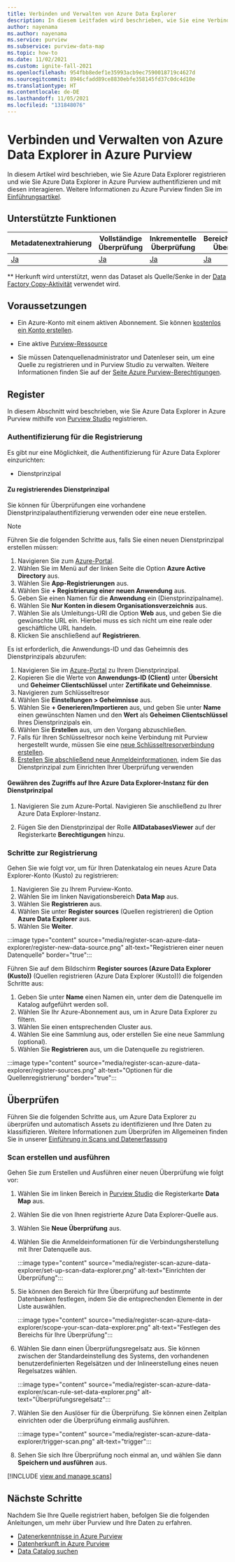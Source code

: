```yaml
---
title: Verbinden und Verwalten von Azure Data Explorer
description: In diesem Leitfaden wird beschrieben, wie Sie eine Verbindung mit Azure Data Explorer in Azure Purview herstellen und die Funktionen von Purview verwenden, um Ihre Azure Data Explorer zu überprüfen und zu verwalten.
author: nayenama
ms.author: nayenama
ms.service: purview
ms.subservice: purview-data-map
ms.topic: how-to
ms.date: 11/02/2021
ms.custom: ignite-fall-2021
ms.openlocfilehash: 954fbb8edef1e35993acb9ec7590018719c4627d
ms.sourcegitcommit: 8946cfadd89ce8830ebfe358145fd37c0dc4d10e
ms.translationtype: HT
ms.contentlocale: de-DE
ms.lasthandoff: 11/05/2021
ms.locfileid: "131848076"
---
```

# <a name="connect-to-and-manage-azure-data-explorer-in-azure-purview"></a>Verbinden und Verwalten von Azure Data Explorer in Azure Purview


In diesem Artikel wird beschrieben, wie Sie Azure Data Explorer registrieren und wie Sie Azure Data Explorer in Azure Purview authentifizieren und mit diesen interagieren. Weitere Informationen zu Azure Purview finden Sie im [Einführungsartikel](overview.md).

## <a name="supported-capabilities"></a>Unterstützte Funktionen

|**Metadatenextrahierung**|  **Vollständige Überprüfung**  |**Inkrementelle Überprüfung**|**Bereichsbezogene Überprüfung**|**Klassifizierung**|**Zugriffsrichtlinie**|**Herkunft**|
|---|---|---|---|---|---|---|
| [Ja](#register) | [Ja](#scan) | [Ja](#scan) | [Ja](#scan)| [Ja](#scan)| Nein | nein** |

\** Herkunft wird unterstützt, wenn das Dataset als Quelle/Senke in der [Data Factory Copy-Aktivität](how-to-link-azure-data-factory.md) verwendet wird. 

## <a name="prerequisites"></a>Voraussetzungen

* Ein Azure-Konto mit einem aktiven Abonnement. Sie können [kostenlos ein Konto erstellen](https://azure.microsoft.com/free/?WT.mc_id=A261C142F).

* Eine aktive [Purview-Ressource](create-catalog-portal.md)

* Sie müssen Datenquellenadministrator und Datenleser sein, um eine Quelle zu registrieren und in Purview Studio zu verwalten. Weitere Informationen finden Sie auf der [Seite Azure Purview-Berechtigungen](catalog-permissions.md).

## <a name="register"></a>Register

In diesem Abschnitt wird beschrieben, wie Sie Azure Data Explorer in Azure Purview mithilfe von [Purview Studio](https://web.purview.azure.com/) registrieren.

### <a name="authentication-for-registration"></a>Authentifizierung für die Registrierung

Es gibt nur eine Möglichkeit, die Authentifizierung für Azure Data Explorer einzurichten:

- Dienstprinzipal

#### <a name="service-principal-to-register"></a>Zu registrierendes Dienstprinzipal

Sie können für Überprüfungen eine vorhandene Dienstprinzipalauthentifizierung verwenden oder eine neue erstellen.

> [!Note]
> Führen Sie die folgenden Schritte aus, falls Sie einen neuen Dienstprinzipal erstellen müssen:
> 1. Navigieren Sie zum [Azure-Portal](https://portal.azure.com).
> 1. Wählen Sie im Menü auf der linken Seite die Option **Azure Active Directory** aus.
> 1. Wählen Sie **App-Registrierungen** aus.
> 1. Wählen Sie **+ Registrierung einer neuen Anwendung** aus.
> 1. Geben Sie einen Namen für die **Anwendung** ein (Dienstprinzipalname).
> 1. Wählen Sie **Nur Konten in diesem Organisationsverzeichnis** aus.
> 1. Wählen Sie als Umleitungs-URI die Option **Web** aus, und geben Sie die gewünschte URL ein. Hierbei muss es sich nicht um eine reale oder geschäftliche URL handeln.
> 1. Klicken Sie anschließend auf **Registrieren**.

Es ist erforderlich, die Anwendungs-ID und das Geheimnis des Dienstprinzipals abzurufen:

1. Navigieren Sie im [Azure-Portal](https://portal.azure.com) zu Ihrem Dienstprinzipal.
1. Kopieren Sie die Werte von **Anwendungs-ID (Client)** unter **Übersicht** und **Geheimer Clientschlüssel** unter **Zertifikate und Geheimnisse**.
1. Navigieren zum Schlüsseltresor
1. Wählen Sie **Einstellungen > Geheimnisse** aus.
1. Wählen Sie **+ Generieren/Importieren** aus, und geben Sie unter **Name** einen gewünschten Namen und den **Wert** als **Geheimen Clientschlüssel** Ihres Dienstprinzipals ein.
1. Wählen Sie **Erstellen** aus, um den Vorgang abzuschließen.
1. Falls für Ihren Schlüsseltresor noch keine Verbindung mit Purview hergestellt wurde, müssen Sie eine [neue Schlüsseltresorverbindung erstellen](manage-credentials.md#create-azure-key-vaults-connections-in-your-azure-purview-account).
1. [Erstellen Sie abschließend neue Anmeldeinformationen](manage-credentials.md#create-a-new-credential), indem Sie das Dienstprinzipal zum Einrichten Ihrer Überprüfung verwenden

#### <a name="granting-the-service-principal-access-to-your-azure-data-explorer-instance"></a>Gewähren des Zugriffs auf Ihre Azure Data Explorer-Instanz für den Dienstprinzipal

1. Navigieren Sie zum Azure-Portal. Navigieren Sie anschließend zu Ihrer Azure Data Explorer-Instanz.

1. Fügen Sie den Dienstprinzipal der Rolle **AllDatabasesViewer** auf der Registerkarte **Berechtigungen** hinzu.

### <a name="steps-to-register"></a>Schritte zur Registrierung

Gehen Sie wie folgt vor, um für Ihren Datenkatalog ein neues Azure Data Explorer-Konto (Kusto) zu registrieren:

1. Navigieren Sie zu Ihrem Purview-Konto.
1. Wählen Sie im linken Navigationsbereich **Data Map** aus.
1. Wählen Sie **Registrieren** aus.
1. Wählen Sie unter **Register sources** (Quellen registrieren) die Option **Azure Data Explorer** aus.
1. Wählen Sie **Weiter**.

:::image type="content" source="media/register-scan-azure-data-explorer/register-new-data-source.png" alt-text="Registrieren einer neuen Datenquelle" border="true":::

Führen Sie auf dem Bildschirm **Register sources (Azure Data Explorer (Kusto))** (Quellen registrieren (Azure Data Explorer (Kusto))) die folgenden Schritte aus:

1. Geben Sie unter **Name** einen Namen ein, unter dem die Datenquelle im Katalog aufgeführt werden soll.
2. Wählen Sie Ihr Azure-Abonnement aus, um in Azure Data Explorer zu filtern.
3. Wählen Sie einen entsprechenden Cluster aus.
4. Wählen Sie eine Sammlung aus, oder erstellen Sie eine neue Sammlung (optional).
5. Wählen Sie **Registrieren** aus, um die Datenquelle zu registrieren.

:::image type="content" source="media/register-scan-azure-data-explorer/register-sources.png" alt-text="Optionen für die Quellenregistrierung" border="true":::

## <a name="scan"></a>Überprüfen

Führen Sie die folgenden Schritte aus, um Azure Data Explorer zu überprüfen und automatisch Assets zu identifizieren und Ihre Daten zu klassifizieren. Weitere Informationen zum Überprüfen im Allgemeinen finden Sie in unserer [Einführung in Scans und Datenerfassung](concept-scans-and-ingestion.md)

### <a name="create-and-run-scan"></a>Scan erstellen und ausführen

Gehen Sie zum Erstellen und Ausführen einer neuen Überprüfung wie folgt vor:

1. Wählen Sie im linken Bereich in [Purview Studio](https://web.purview.azure.com/resource/) die Registerkarte **Data Map** aus.

1. Wählen Sie die von Ihnen registrierte Azure Data Explorer-Quelle aus.

1. Wählen Sie **Neue Überprüfung** aus.

1. Wählen Sie die Anmeldeinformationen für die Verbindungsherstellung mit Ihrer Datenquelle aus. 

   :::image type="content" source="media/register-scan-azure-data-explorer/set-up-scan-data-explorer.png" alt-text="Einrichten der Überprüfung":::

1. Sie können den Bereich für Ihre Überprüfung auf bestimmte Datenbanken festlegen, indem Sie die entsprechenden Elemente in der Liste auswählen.

   :::image type="content" source="media/register-scan-azure-data-explorer/scope-your-scan-data-explorer.png" alt-text="Festlegen des Bereichs für Ihre Überprüfung":::

1. Wählen Sie dann einen Überprüfungsregelsatz aus. Sie können zwischen der Standardeinstellung des Systems, den vorhandenen benutzerdefinierten Regelsätzen und der Inlineerstellung eines neuen Regelsatzes wählen.

   :::image type="content" source="media/register-scan-azure-data-explorer/scan-rule-set-data-explorer.png" alt-text="Überprüfungsregelsatz":::

1. Wählen Sie den Auslöser für die Überprüfung. Sie können einen Zeitplan einrichten oder die Überprüfung einmalig ausführen.

   :::image type="content" source="media/register-scan-azure-data-explorer/trigger-scan.png" alt-text="trigger":::

1. Sehen Sie sich Ihre Überprüfung noch einmal an, und wählen Sie dann **Speichern und ausführen** aus.

[!INCLUDE [view and manage scans](includes/view-and-manage-scans.md)]

## <a name="next-steps"></a>Nächste Schritte

Nachdem Sie Ihre Quelle registriert haben, befolgen Sie die folgenden Anleitungen, um mehr über Purview und Ihre Daten zu erfahren.

- [Datenerkenntnisse in Azure Purview](concept-insights.md)
- [Datenherkunft in Azure Purview](catalog-lineage-user-guide.md)
- [Data Catalog suchen](how-to-search-catalog.md)
